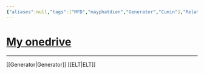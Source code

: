 ```yaml
---
{"aliases":null,"tags":["MFD","mayphatdien","Generator","Cumin"],"Related":["ELT"],"date":"2023-12-26","URL":null,"Author":null,"dg-publish":true,"permalink":"/Electric Engineer/ELT/Tài liệu Máy phát điện Cummins/","dgPassFrontmatter":true,"noteIcon":"2","created":"2023-12-26T11:34:40.433+07:00","updated":"2023-12-26T16:38:32.000+07:00"}
---
```




# [My onedrive ](https://onedrive.live.com/?id=5789757131C7DAFA%21107255&cid=5789757131C7DAFA)




---
[[Generator\|Generator]] [[ELT\|ELT]] 